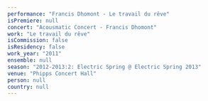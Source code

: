 ```yaml
---
performance: "Francis Dhomont - Le travail du rêve"
isPremiere: null
concert: "Acousmatic Concert - Francis Dhomont"
work: "Le travail du rêve"
isCommission: false
isResidency: false
work_year: "2011"
ensemble: null
season: "2012-2013:2: Electric Spring @ Electric Spring 2013"
venue: "Phipps Concert Hall"
person: null
country: null
---
```


